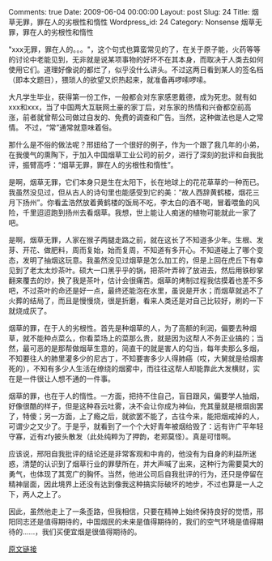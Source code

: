Comments: true
Date: 2009-06-04 00:00:00
Layout: post
Slug: 24
Title: 烟草无罪，罪在人的劣根性和惰性
Wordpress_id: 24
Category: Nonsense
烟草无罪，罪在人的劣根性和惰性

  


"xxx无罪，罪在人的。。。"，这个句式也算蛮常见的了，在关于原子能，火药等等的讨论中老能见到，无非就是说某项事物的好坏不在其本身，而取决于人类去如何使用它们。道理好像说的都烂了，似乎没什么讲头。不过这两日看到某人的签名档（即本文题目），猥琐人的欲望又炽热起来，就准备再啰嗦啰嗦。




大凡学生毕业，获得第一份工作，一般都会对东家感恩戴德，成为死忠。就有如xxx和xxx，当了中国两大互联网土豪的家丁后，对东家的热情和兴奋都空前高涨，前者就曾帮公司做过自发的、免费的调查和广告。当然，这种做法也是人之常情。 不过，“常”通常就意味着俗。




那什么是不俗的做法呢？邢妞给了一个很好的例子，作为一个跟了我几年的小弟，在我傻气的熏陶下，于加入中国烟草工业公司的前夕，进行了深刻的批评和自我批评，振臂高呼：“烟草无罪，罪在人的劣根性和惰性”。




是啊，烟草无罪，它们本身只是生在太阳下，长在地球上的花花草草的一种而已。我虽然没见过，但从古人的诗句里也能感受到它的美：“故人西辞黄鹤楼，烟花三月下扬州”。你看孟浩然放着黄鹤楼的饭局不吃，李太白的酒不喝，冒着喂鱼的风险，千里迢迢跑到扬州去看烟草。我想，世上能让人痴迷的植物可能就此一家了吧。




是啊，烟草无罪，人家在猴子两腿走路之前，就在这长了不知道多少年。生根、发芽、开花、做肥料，周而复始，始而复周，不知道有多开心。不知道碰上了哪个变态，发明了抽烟这玩意。我虽然没见过烟草是怎么加工的，但是上回在虎丘下有幸见到了老太太炒茶叶。硕大一口黑乎乎的锅，把茶叶弄碎了放进去，然后用铁砂掌翻来覆去的炒，换了我是茶叶，估计会很痛苦。烟草的烤制过程我估摸着也差不多吧，不过茶叶的命还是好一点，最终还能泡在水里，虽说是开水；而烟草就逃不了火葬的结局了，而且是慢慢烧，很是折磨，看来人类还是对自己比较好，刷的一下就烧成灰了。




烟草的罪，在于人的劣根性。首先是种烟草的人，为了高额的利润，偏要去种烟草，就不能种点菜么，你看菜场上的菜那么贵，就是因为这帮人不务正业搞的；当然，最可恶的是那帮做烟草生意的，简直干的就是害人的勾当，每年卖那么多烟，不知要往人的肺里灌多少的尼古丁，不知要害多少人得肺癌（哎，大舅就是给烟害死的），不知有多少人生活在缭绕的烟雾中，而往往这帮人却能靠此大发横财，实在是一件很让人想不通的一件事。




烟草的罪，也在于人的惰性。一方面，把持不住自己，盲目跟风，偏要学人抽烟，好像很酷的样子，但是这种吞云吐雾，决不会让你成为神仙，充其量就是根烟囱罢了，特傻；另一方面，上了瘾之后，就欲罢不能了，古往今来，能把烟戒掉的人，可谓少之又少了。于是乎，就看到了一个个大好青年被烟给毁了：远有许广平年轻守寡，近有zfy披头散发（此处纯粹为了押韵，老郑莫怪）。真是可惜啊。




应该说，邢阳自我批评的结论还是非常客观和中肯的，他没有为自身的利益所迷惑，清楚的认识到了烟草行业的罪孽所在，并大声喊了出来，这种行为需要莫大的勇气，也体现了其宽广的胸怀。当然，他进公司后自我批评的行为，还只是停留在精神层面，因此境界上还没有达到像我这种搞实际破坏的地步，不过也算是一人之下，两人之上了。




因此，虽然他走上了一条歪路，但我相信，只要在精神上始终保持良好的觉悟，邢阳同志还是值得期待的，中国烟民的未来是值得期待的，我们的空气环境是值得期待的......，我们买便宜烟是很值得期待的。

[原文链接](http://lw02nju.blog.163.com/blog/static/1116027920095444748170/)
